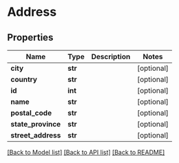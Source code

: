 # Address

## Properties
Name | Type | Description | Notes
------------ | ------------- | ------------- | -------------
**city** | **str** |  | [optional] 
**country** | **str** |  | [optional] 
**id** | **int** |  | [optional] 
**name** | **str** |  | [optional] 
**postal_code** | **str** |  | [optional] 
**state_province** | **str** |  | [optional] 
**street_address** | **str** |  | [optional] 

[[Back to Model list]](../README.md#documentation-for-models) [[Back to API list]](../README.md#documentation-for-api-endpoints) [[Back to README]](../README.md)


